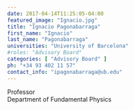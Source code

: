 ```yaml
---
date: 2017-04-14T11:25:05-04:00
featured_image: "Ignacio.jpg"
title: "Ignacio Pagonabarraga"
first_name: "Ignacio"
last_name: "Pagonabarraga"
universities: "University of Barcelona"
#roles: "Advisory Board"
categories: [ "Advisory Board" ]
ph: "+34 93 402 11 57"
contact_info: "ipagonabarraga@ub.edu"
---
```


Professor\
Department of Fundamental Physics





